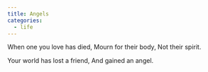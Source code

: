 ```yaml
---
title: Angels
categories:
  - life
---
```

When one you love has died,
Mourn for their body,
Not their spirit.

Your world has lost a friend,
And gained an angel.
